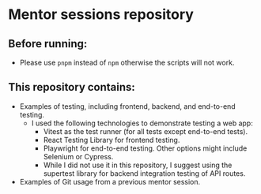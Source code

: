 # Mentor sessions repository

## Before running:
- Please use `pnpm` instead of `npm` otherwise the scripts will not work.

## This repository contains:
- Examples of testing, including frontend, backend, and end-to-end testing.
  - I used the following technologies to demonstrate testing a web app:
    - Vitest as the test runner (for all tests except end-to-end tests).
    - React Testing Library for frontend testing.
    - Playwright for end-to-end testing. Other options might include Selenium or Cypress.
    - While I did not use it in this repository, I suggest using the supertest library for backend integration testing of API routes.
- Examples of Git usage from a previous mentor session.